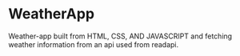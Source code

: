 # WeatherApp
Weather-app built from HTML, CSS, AND JAVASCRIPT and fetching weather information from an api used from readapi.
